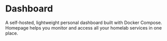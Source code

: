 # Dashboard

A self-hosted, lightweight personal dashboard built with Docker Compose. Homepage helps you monitor and access all your homelab services in one place.